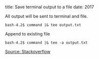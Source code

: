 title: Save terminal output to a file
date: 2017

All output will be sent to terminal
and file.

```
bash-4.2$ command |& tee output.txt
```

Append to existing file

```
bash-4.2$ command |& tee -a output.txt
```

[Source: Stackoverflow](https://askubuntu.com/a/731237)
